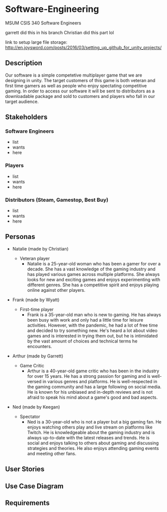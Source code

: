 # Software-Engineering
MSUM CSIS 340 Software Engineers

garrett did this in his branch
Christian did this part lol

link to setup large file storage: http://en.joysword.com/posts/2016/03/setting_up_github_for_unity_projects/

## Description
Our software is a simple competetive multiplayer game that we are designing in unity. The target customers of this game is both veteran and first time gamers as well as people who enjoy spectating competitive gaming. In order to access our software it will be sent to distributors as a downloadable package and sold to customers and players who fall in our target audience.

## Stakeholders

### Software Engineers
- list
- wants
- here

### Players
- list
- wants
- here

### Distributors (Steam, Gamestop, Best Buy)
- list
- wants
- here

## Personas
- Natalie (made by Christian)
    - Veteran player
        - Natalie is a 25-year-old woman who has been a gamer for over a decade. She has a vast knowledge of the gaming industry and has played various games across multiple platforms. She always looks for new and exciting games and enjoys experimenting with different genres. She has a competitive spirit and enjoys playing online against other players.

- Frank (made by Wyatt)
    - First-time player
        - Frank is a 35-year-old man who is new to gaming. He has always been busy with work and only had a little time for leisure activities. However, with the pandemic, he had a lot of free time and decided to try something new. He's heard a lot about video games and is interested in trying them out, but he is intimidated by the vast amount of choices and technical terms he encounters.

- Arthur (made by Garrett)
    - Game Critic
        - Arthur is a 40-year-old game critic who has been in the industry for over 15 years. He has a strong passion for gaming and is well-versed in various genres and platforms. He is well-respected in the gaming community and has a large following on social media. He is known for his unbiased and in-depth reviews and is not afraid to speak his mind about a game's good and bad aspects.

- Ned (made by Keegan)
    - Spectator
        - Ned is a 30-year-old who is not a player but a big gaming fan. He enjoys watching others play and live stream on platforms like Twitch. He is knowledgeable about the gaming industry and is always up-to-date with the latest releases and trends. He is social and enjoys talking to others about gaming and discussing strategies and theories. He also enjoys attending gaming events and meeting other fans.


## User Stories

## Use Case Diagram

## Requirements
